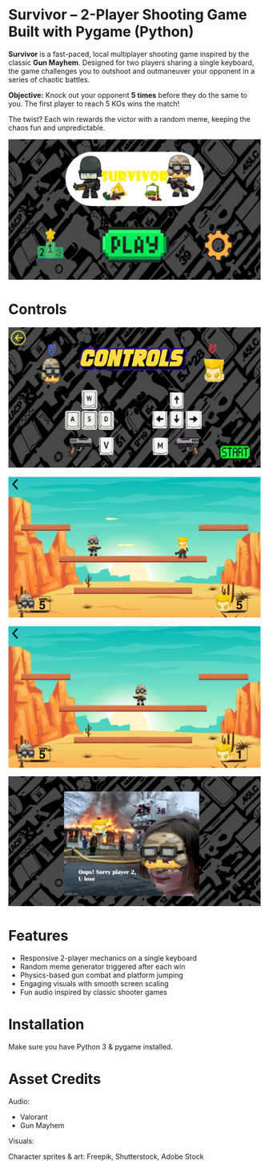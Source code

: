 #  Survivor – 2-Player Shooting Game Built with Pygame (Python)

**Survivor** is a fast-paced, local multiplayer shooting game inspired by the classic **Gun Mayhem**. Designed for two players sharing a single keyboard, the game challenges you to outshoot and outmaneuver your opponent in a series of chaotic battles.

 **Objective:** Knock out your opponent **5 times** before they do the same to you. The first player to reach 5 KOs wins the match!

The twist? Each win rewards the victor with a random meme, keeping the chaos fun and unpredictable.


![Home Screen](github_images/home_pg.png)

#  Controls

![Gameplay](github_images/controls_pg.png)

![Gameplay](github_images/shoot_pg.png)

![Gameplay](github_images/win_guy_pg.png)

![Gameplay](images/p1wins2.png)



# Features
- Responsive 2-player mechanics on a single keyboard
- Random meme generator triggered after each win
- Physics-based gun combat and platform jumping
-  Engaging visuals with smooth screen scaling
-  Fun audio inspired by classic shooter games


# Installation
Make sure you have Python 3 & pygame installed.

#  Asset Credits

 Audio:
- Valorant
- Gun Mayhem

 Visuals:

Character sprites & art: Freepik, Shutterstock, Adobe Stock


